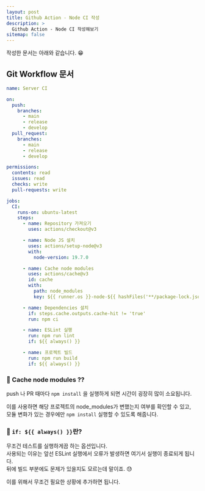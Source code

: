 ```yaml
---
layout: post
title: Github Action - Node CI 작성
description: >
  Github Action - Node CI 작성해보기
sitemap: false
---
```


작성한 문서는 아래와 같습니다. 😁

## Git Workflow 문서

```yaml
name: Server CI

on:
  push:
    branches:
      - main
      - release
      - develop
  pull_request:
    branches:
      - main
      - release
      - develop

permissions:
  contents: read
  issues: read
  checks: write
  pull-requests: write

jobs:
  CI:
    runs-on: ubuntu-latest
    steps:
      - name: Repository 가져오기
        uses: actions/checkout@v3

      - name: Node JS 설치
        uses: actions/setup-node@v3
        with:
          node-version: 19.7.0

      - name: Cache node modules
        uses: actions/cache@v3
        id: cache
        with:
          path: node_modules
          key: ${{ runner.os }}-node-${{ hashFiles('**/package-lock.json') }}

      - name: Dependencies 설치
        if: steps.cache.outputs.cache-hit != 'true'
        run: npm ci

      - name: ESLint 실행
        run: npm run lint
        if: ${{ always() }}

      - name: 프로젝트 빌드
        run: npm run build
        if: ${{ always() }}
```

### 🤔 Cache node modules ??

push 나 PR 때마다 `npm install` 을 실행하게 되면 시간이 굉장히 많이 소요됩니다.

이를 사용하면 해당 프로젝트의 node_modules가 변했는지 여부를 확인할 수 있고,
<br>모듈 변화가 있는 경우에만 `npm install` 실행할 수 있도록 해줍니다.

### 🤔 `if: ${{ always() }}`란?

무조건 테스트를 실행하게끔 하는 옵션입니다.
<br>사용되는 이유는 앞선 ESLint 실행에서 오류가 발생하면 여기서 실행이 종료되게 됩니다.
<br>뒤에 빌드 부분에도 문제가 있을지도 모르는데 말이죠. 😓

이를 위해서 무조건 필요한 상황에 추가하면 됩니다.
